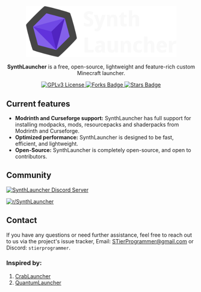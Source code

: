 <p align="center">
  <img src="assets/images/repo/synthlauncher.png" alt="SynthLauncher Logo" width="400" />
</p>

<p align="center">  
  <strong>SynthLauncher</strong> is a free, open-source, lightweight and feature-rich custom Minecraft launcher. 
</p>

<p align="center">
  <a href="https://www.gnu.org/licenses/gpl-3.0">
    <img src="https://img.shields.io/badge/License-GPLv3-blue.svg" alt="GPLv3 License">
  </a>
  <a href="https://github.com/SynthLauncher/SynthLauncher">
    <img src="https://img.shields.io/github/forks/SynthLauncher/SynthLauncher.svg" alt="Forks Badge">
  </a>
  <a href="https://github.com/SynthLauncher/SynthLauncher">
    <img src="https://img.shields.io/github/stars/SynthLauncher/SynthLauncher.svg" alt="Stars Badge">
  </a>
</p>

## Current features

- **Modrinth and Curseforge support:** SynthLauncher has full support for installing modpacks, mods, resourcepacks and shaderpacks from Modrinth and Curseforge. 
- **Optimized performance:** SynthLauncher is designed to be fast, efficient, and lightweight.
- **Open-Source:** SynthLauncher is completely open-source, and open to contributors.


## Community

[![SynthLauncher Discord Server](https://discord.com/api/guilds/1250864715790553098/widget.png?style=banner3)](https://discord.gg/MbBGunfMJ4)

[![r/SynthLauncher](https://img.shields.io/reddit/subreddit-subscribers/synthlauncher?style=for-the-badge&logo=reddit)](https://www.reddit.com/r/SynthLauncher)

## Contact

If you have any questions or need further assistance, feel free to reach out to us via the project's issue tracker, Email: [STierProgrammer@gmail.com](mailto:stierprogrammer@gmail.com) or Discord: `stierprogrammer`.

### Inspired by:

1. [CrabLauncher](https://github.com/safiworks/CrabLauncher)
2. [QuantumLauncher](https://github.com/Mrmayman/quantum-launcher)
